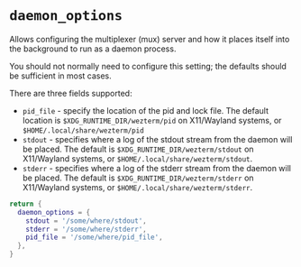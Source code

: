 # `daemon_options`

Allows configuring the multiplexer (mux) server and how it places itself into
the background to run as a daemon process.

You should not normally need to configure this setting; the defaults should
be sufficient in most cases.

There are three fields supported:
* `pid_file` - specify the location of the pid and lock file.  The default location is `$XDG_RUNTIME_DIR/wezterm/pid` on X11/Wayland systems, or `$HOME/.local/share/wezterm/pid`
* `stdout` - specifies where a log of the stdout stream from the daemon will be placed.  The default is `$XDG_RUNTIME_DIR/wezterm/stdout` on X11/Wayland systems, or `$HOME/.local/share/wezterm/stdout`.
* `stderr` - specifies where a log of the stderr stream from the daemon will be placed.  The default is `$XDG_RUNTIME_DIR/wezterm/stderr` on X11/Wayland systems, or `$HOME/.local/share/wezterm/stderr`.

```lua
return {
  daemon_options = {
    stdout = '/some/where/stdout',
    stderr = '/some/where/stderr',
    pid_file = '/some/where/pid_file',
  },
}
```
